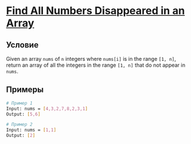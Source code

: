 # [Find All Numbers Disappeared in an Array](https://leetcode.com/problems/find-all-numbers-disappeared-in-an-array/)

## Условие
Given an array `nums` of `n` integers where `nums[i]` is in the range `[1, n]`, return an array of all the integers in the range `[1, n]` that do not appear in `nums`.

## Примеры

```bash
# Пример 1
Input: nums = [4,3,2,7,8,2,3,1]
Output: [5,6]
```

```bash
# Пример 2
Input: nums = [1,1]
Output: [2]
```
